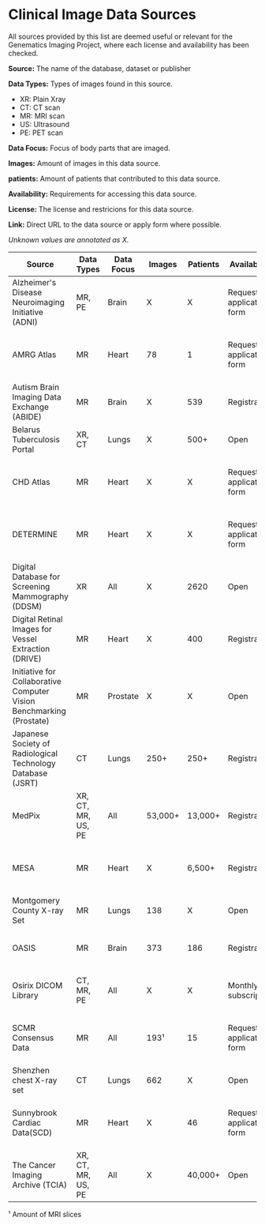 # Clinical Image Data Sources
All sources provided by this list are deemed useful or relevant for the
Genematics Imaging Project, where each license and availability
has been checked.

__Source:__
The name of the database, dataset or publisher

__Data Types:__
Types of images found in this source.
* XR: Plain Xray
* CT: CT scan
* MR: MRI scan
* US: Ultrasound
* PE: PET scan

__Data Focus:__
Focus of body parts that are imaged.

__Images:__
Amount of images in this data source. 

__patients:__
Amount of patients that contributed to this data source. 

__Availability:__
Requirements for accessing this data source.

__License:__
The license and restricions for this data source.

__Link:__
Direct URL to the data source or apply form where possible.

*Unknown values are annotated as X.*

| __Source__                                                             | __Data Types__       | __Data Focus__   | __Images__   | __Patients__   | __Availability__              | __License__                                                   | __Link__                                                                         |
|------------------------------------------------------------------------|----------------------|------------------|--------------|----------------|-------------------------------|---------------------------------------------------------------|----------------------------------------------------------------------------------|
| Alzheimer's Disease Neuroimaging Initiative (ADNI)                     | MR, PE               | Brain            | X            | X              | Request on application form   | Non-commercial, non-modify, non-distribute                    | http://adni.loni.usc.edu/data-samples/access-data/                               |
| AMRG Atlas                                                             | MR                   | Heart            | 78           | 1              | Request on application form   | Non-commercial, non-modify, non-distribute                    | http://www.cardiacatlas.org/studies/amrg-cardiac-atlas/                          |
| Autism Brain Imaging Data Exchange (ABIDE)                             | MR                   | Brain            | X            | 539            | Registration                  | Non-commercial                                                | http://preprocessed-connectomes-project.org/abide/                               |
| Belarus Tuberculosis Portal                                            | XR, CT               | Lungs            | X            | 500+           | Open                          | Non-commercial                                                | tuberculosis.by                                                                  |
| CHD Atlas                                                              | MR                   | Heart            | X            | X              | Request on application form   | Non-commercial, non-modify, non-distribute                    | http://www.cardiacatlas.org/studies/chd-atlas/                                   |
| DETERMINE                                                              | MR                   | Heart            | X            | X              | Request on application form   | Non-commercial, non-modify, non-distribute                    | http://www.cardiacatlas.org/studies/determine/                                   |
| Digital Database for Screening Mammography (DDSM)                      | XR                   | All              | X            | 2620           | Open                          | Primarily research and algorithm development                  | http://marathon.csee.usf.edu/Mammography/Database.html                           |
| Digital Retinal Images for Vessel Extraction (DRIVE)                   | MR                   | Heart            | X            | 400            | Registration                  | Non-commercial, non-modify, non-distribute                    | https://www.isi.uu.nl/Research/Databases/DRIVE/download.php                      |
| Initiative for Collaborative Computer Vision Benchmarking (Prostate)   | MR                   | Prostate         | X            | X              | Open                          | MIT license                                                   | https://zenodo.org/record/162231#.Wg6gyGRaOUm                                    |
| Japanese Society of Radiological Technology Database (JSRT)            | CT                   | Lungs            | 250+         | 250+           | Registration                  | Non-commercial, non-distribute                                | http://db.jsrt.or.jp/eng.php                                                     |
| MedPix                                                                 | XR, CT, MR, US, PE   | All              | 53,000+      | 13,000+        | Registration                  | Personal use only, including local private distribution       | https://medpix.nlm.nih.gov/home                                                  |
| MESA                                                                   | MR                   | Heart            | X            | 6,500+         | Registration                  | Non-commercial, non-modify, non-distribute                    | https://www.mesa-nhlbi.org                                                       |
| Montgomery County X-ray Set                                            | MR                   | Lungs            | 138          | X              | Open                          | MIT license                                                   | https://ceb.nlm.nih.gov/repositories/tuberculosis-chest-x-ray-image-data-sets/   |
| OASIS                                                                  | MR                   | Brain            | 373          | 186            | Registration                  | Modify and distribute on creator agreement                    | http://www.oasis-brains.org                                                      |
| Osirix DICOM Library                                                   | CT, MR, PE           | All              | X            | X              | Monthly subscription          | Non-commercial, non-distribute                                | http://www.osirix-viewer.com/resources/dicom-image-library/                      |
| SCMR Consensus Data                                                    | MR                   | All              | 193¹         | 15             | Request on application form   | Non-commercial, non-modify, non-distribute                    | http://www.cardiacatlas.org/studies/scmr-consensus-data/                         |
| Shenzhen chest X-ray set                                               | CT                   | Lungs            | 662          | X              | Open                          | MIT license                                                   | https://ceb.nlm.nih.gov/repositories/tuberculosis-chest-x-ray-image-data-sets/   |
| Sunnybrook Cardiac Data(SCD)                                           | MR                   | Heart            | X            | 46             | Request on application form   | Non-commercial, non-modify, non-distribute                    | http://www.cardiacatlas.org/studies/sunnybrook-cardiac-data/                     |
| The Cancer Imaging Archive (TCIA)                                      | XR, CT, MR, US, PE   | All              | X            | 40,000+        | Open                          | Non-modify, additional restrictions on certain sub datasets   | http://www.cancerimagingarchive.net                                              |
¹ Amount of MRI slices










